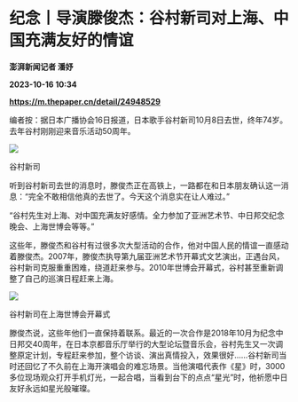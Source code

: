 # 纪念丨导演滕俊杰：谷村新司对上海、中国充满友好的情谊
**澎湃新闻记者 潘妤**

**2023-10-16 10:34**

**https://m.thepaper.cn/detail/24948529**

编者按：据日本广播协会16日报道，日本歌手谷村新司10月8日去世，终年74岁。去年谷村刚刚迎来音乐活动50周年。

![](https://imagecloud.thepaper.cn/thepaper/image/274/317/580.jpg)

谷村新司

听到谷村新司去世的消息时，滕俊杰正在高铁上，一路都在和日本朋友确认这一消息：“完全不敢相信他真的去世了。今天这个消息实在让人难过。”

“谷村先生对上海、对中国充满友好感情。全力参加了亚洲艺术节、中日邦交纪念晚会、上海世博会等等。”

这些年，滕俊杰和谷村有过很多次大型活动的合作，他对中国人民的情谊一直感动着滕俊杰。2007年，滕俊杰执导第九届亚洲艺术节开幕式文艺演出，正遇台风，谷村新司克服重重困难，绕道赶来参与。2010年世博会开幕式，谷村甚至重新调整了自己的巡演日程赶来上海。

![](https://imagecloud.thepaper.cn/thepaper/image/274/317/581.jpg)

谷村新司在上海世博会开幕式

滕俊杰说，这些年他们一直保持着联系。最近的一次合作是2018年10月为纪念中日邦交40周年，在日本京都音乐厅举行的大型论坛暨音乐会，谷村先生又一次调整原定计划，专程赶来参加，整个访谈、演出真情投入，效果很好……谷村新司当时还回忆了不久前在上海开演唱会的难忘场景。当他演唱代表作《星》时，3000多位现场观众打开手机灯光，一起合唱，当看到台下的点点“星光”时，他祈愿中日友好永远如星光般璀璨。